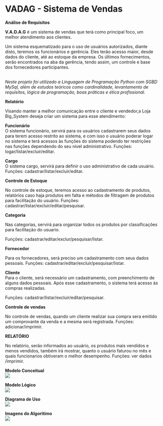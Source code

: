 # VADAG - Sistema de Vendas
<p><b>Análise de Requisitos</b>

<b>V.A.D.A.G</b> é um sistema de vendas que terá como principal foco, um melhor atendimento aos clientes. 

Um sistema esquematizado para o uso de usuários autorizados, diante disto, teremos os funcionários e gerência. Eles terão acesso maior, desde dados do cliente, até ao estoque da empresa. Os últimos fornecimentos, serão encontrados na aba da gerência, tendo assim, um controle e base dos fornecedores participantes.

<br><i>Neste projeto foi utilizado a Linguagem de Programação Python com SGBD MySql, além de estudos teóricos como cardinalidade, levantamento de requisitos, lógica de programação, boas práticas e ética profissional.</i>
</p>

<p><b>Relatório</b>

Visando manter a melhor comunicação entre o cliente e vendedor,a Loja Big_System deseja criar um sistema para esse atendimento:

<b>Funcionário</b><br>
O sistema funcionário, servirá para os usuários cadastrarem seus dados para terem acesso restrito ao sistema, e com isso o usuário poderar logar no sistema e terá acessos às funções do sistema podendo ter restrições nas funções dependendo do seu nível administrativo.
Funções: logar/listar/excluir/editar. 
</p>

<p><b>Cargo</b><br>
O sistema cargo, servirá para definir o uso administrativo de cada usuário. 
Funções: cadastrar/listar/excluir/editar.
</p>
<p><b>Controle de Estoque</b><br>

No controle de estoque, teremos acesso ao cadastramento de produtos, relatórios caso haja produtos em falta e métodos de filtragem de produtos para facilitação do usuário.
Funções: cadastrar/listar/excluir/editar/pesquisar.
</p>
<p><b>Categoria</b><br>

Nas categorias, servirá para organizar todos os produtos por classificações para facilitação do usuario.

Funções: cadastrar/editar/exclur/pesquisar/listar.
</p>
<p><b>Fornecedor</b><br>

Para os fornecedores, será preciso um cadastramento com seus dados pessoais.
Funções: cadastrar/editar/excluir/pesquisar/listar.
</p>
<p><b>Cliente</b><br>
Para o cliente, será necessário um cadastramento, com preenchimento de alguns dados pessoais.
Após esse cadastramento, o sistema terá acesso às compras realizadas.
 
Funções: cadastrar/listar/excluir/editar/pesquisar.
</p>
<p><b>Controle de vendas</b><br>

No controle de vendas, quando um cliente realizar sua compra sera emitido um comprovante da venda e a mesma será registrada.
Funções: adicionar/imprimir.
</p>
<p><b>RELATÓRIO</b><br>

No relatório, serão informados ao usuário, os produtos mais vendidos e menos vendidos, também irá mostrar, quanto o usuário faturou no mês e quais funcionarios obtiveram o melhor desempenho. 
Funções: ver dados /imprimir.
</p>
<p><b>Modelo Conceitual</b><br>
<img src="https://user-images.githubusercontent.com/99498850/179229177-17f295dd-23cd-46a1-8fc8-f6e5f4b0c1f3.png">
</p>
<p><b>Modelo Lógico</b><br>
<img src="https://user-images.githubusercontent.com/99498850/179230624-0b9b911e-d98f-4c79-97c4-0190d892c7ac.png">
</p>
<p><b>Diagrama de Uso</b><br>
<img src="https://user-images.githubusercontent.com/99498850/179231934-0e65dec4-6989-4d67-bc00-36919f68efbb.PNG">
</p>
<p><b>Imagens do Algoritimo</b><br>
<img src="https://user-images.githubusercontent.com/99498850/179236339-40f71c1a-de1b-4f8b-9ce5-ed2d05c9edbf.gif">
</p>
<p></p>
<p></p>
<p></p>
<p></p>
<p></p>
<p></p>
<p></p>

